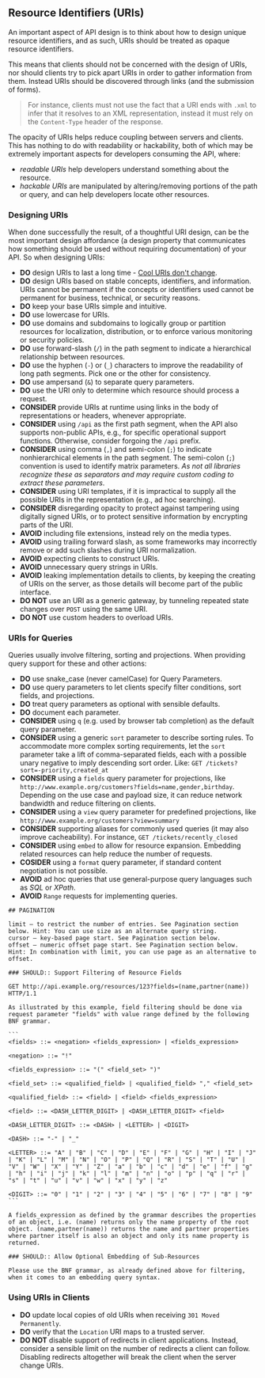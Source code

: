 ## Resource Identifiers (URIs)

An important aspect of API design is to think about how to design unique resource identifiers, and as such, URIs should be treated as opaque resource identifiers.

This means that clients should not be concerned with the design of URIs, nor should clients try to pick apart URIs in order to gather information from them. Instead URIs should be discovered through links (and the submission of forms).

> For instance, clients must not use the fact that a URI ends with `.xml` to infer that it resolves to an XML representation, instead it must rely on the `Content-Type` header of the response. 

The opacity of URIs helps reduce coupling between servers and clients. This has nothing to do with readability or hackability, both of which may be extremely important aspects for developers consuming the API, where:

- *readable URIs* help developers understand something about the resource.
- *hackable URIs* are manipulated by altering/removing portions of the path or query, and can help developers locate other resources.

### Designing URIs

When done successfully the result, of a thoughtful URI design, can be the most important design affordance (a design property that communicates how something should be used without requiring documentation) of your API. So when designing URIs:

- **DO** design URIs to last a long time - [Cool URIs don't change](<http://www.w3.org/Provider/Style/URI>).
- **DO** design URIs based on stable concepts, identifiers, and information. URIs cannot be permanent if the concepts or identifiers used cannot be permanent for business, technical, or security reasons. 
- **DO** keep your base URIs simple and intuitive.
- **DO** use lowercase for URIs.
- **DO** use domains and subdomains to logically group or partition resources for localization, distribution, or to enforce various monitoring or security policies.
- **DO** use forward-slash (`/`) in the path segment to indicate a hierarchical relationship between resources.
- **DO** use the hyphen (`-`) or (`_`) characters to improve the readability of long path segments. Pick one or the other for consistency.
- **DO** use ampersand (`&`) to separate query parameters.
- **DO** use the URI only to determine which resource should process a request.
- **CONSIDER** provide URIs at runtime using links in the body of representations or headers, whenever appropriate.
- **CONSIDER** using `/api` as the first path segment, when the API also supports non-public APIs, e.g., for specific operational support functions. Otherwise, consider forgoing the `/api` prefix.
- **CONSIDER** using comma (`,`) and semi-colon (`;`) to indicate nonhierarchical elements in the path segment. The semi-colon (`;`) convention is used to identify matrix parameters. *As not all libraries recognize these as separators and may require custom coding to extract these parameters*.
- **CONSIDER** using URI templates, if it is impractical to supply all the possible URIs in the representation (e.g., ad hoc searching).
- **CONSIDER** disregarding opacity to protect against tampering using digitally signed URIs, or to protect sensitive information by encrypting parts of the URI.
- **AVOID** including file extensions, instead rely on the media types.
- **AVOID** using trailing forward slash, as some frameworks may incorrectly remove or add such slashes during URI normalization.
- **AVOID** expecting clients to construct URIs.
- **AVOID** unnecessary query strings in URIs.
- **AVOID** leaking implementation details to clients, by keeping the creating of URIs on the server, as those details will become part of the public interface.
- **DO NOT** use an URI as a generic gateway, by tunneling repeated state changes over `POST` using the same URI.
- **DO NOT** use custom headers to overload URIs.

### URIs for Queries

Queries usually involve filtering, sorting and projections. When providing query support for these and other actions:

- **DO** use snake_case (never camelCase) for Query Parameters.
- **DO** use query parameters to let clients specify filter conditions, sort fields, and projections.
- **DO** treat query parameters as optional with sensible defaults.
- **DO** document each parameter.
- **CONSIDER** using `q` (e.g. used by browser tab completion) as the default query parameter.
- **CONSIDER** using a generic `sort` parameter to describe sorting rules. To accommodate more complex sorting requirements, let the `sort` parameter take a lift of comma-separated fields, each with a possible unary negative to imply descending sort order. Like: `GET /tickets?sort=-priority,created_at`
- **CONSIDER** using a `fields` query parameter for projections, like `http://www.example.org/customers?fields=name,gender,birthday`. Depending on the use case and payload size, it can reduce network bandwidth and reduce filtering on clients.
- **CONSIDER** using a `view` query parameter for predefined projections, like `http://www.example.org/customers?view=summary`
- **CONSIDER** supporting aliases for commonly used queries (it may also improve cacheability). For instance, `GET /tickets/recently_closed`
- **CONSIDER** using `embed` to allow for resource expansion. Embedding related resources can help reduce the number of requests.
- **COSIDER** using a `format` query parameter, if standard content negotiation is not possible.
- **AVOID** ad hoc queries that use general-purpose query languages such as *SQL* or *XPath*.
- **AVOID** `Range` requests for implementing queries.

<!-- TODO -->

    ## PAGINATION

    limit — to restrict the number of entries. See Pagination section below. Hint: You can use size as an alternate query string.
    cursor — key-based page start. See Pagination section below.
    offset — numeric offset page start. See Pagination section below. Hint: In combination with limit, you can use page as an alternative to offset.

    ### SHOULD:: Support Filtering of Resource Fields

    GET http://api.example.org/resources/123?fields=(name,partner(name)) HTTP/1.1

    As illustrated by this example, field filtering should be done via request parameter "fields" with value range defined by the following BNF grammar.

    ```
    <fields> ::= <negation> <fields_expression> | <fields_expression>

    <negation> ::= "!"

    <fields_expression> ::= "(" <field_set> ")"

    <field_set> ::= <qualified_field> | <qualified_field> "," <field_set>

    <qualified_field> ::= <field> | <field> <fields_expression>

    <field> ::= <DASH_LETTER_DIGIT> | <DASH_LETTER_DIGIT> <field>

    <DASH_LETTER_DIGIT> ::= <DASH> | <LETTER> | <DIGIT>

    <DASH> ::= "-" | "_"

    <LETTER> ::= "A" | "B" | "C" | "D" | "E" | "F" | "G" | "H" | "I" | "J" | "K" | "L" | "M" | "N" | "O" | "P" | "Q" | "R" | "S" | "T" | "U" | "V" | "W" | "X" | "Y" | "Z" | "a" | "b" | "c" | "d" | "e" | "f" | "g" | "h" | "i" | "j" | "k" | "l" | "m" | "n" | "o" | "p" | "q" | "r" | "s" | "t" | "u" | "v" | "w" | "x" | "y" | "z"

    <DIGIT> ::= "0" | "1" | "2" | "3" | "4" | "5" | "6" | "7" | "8" | "9"
    ```

    A fields_expression as defined by the grammar describes the properties of an object, i.e. (name) returns only the name property of the root object. (name,partner(name)) returns the name and partner properties where partner itself is also an object and only its name property is returned.

    ### SHOULD:: Allow Optional Embedding of Sub-Resources

    Please use the BNF grammar, as already defined above for filtering, when it comes to an embedding query syntax.

### Using URIs in Clients

- **DO** update local copies of old URIs when receiving `301 Moved Permanently`.
- **DO** verify that the `Location` URI maps to a trusted server.
- **DO NOT** disable support of redirects in client applications. Instead, consider a sensible limit on the number of redirects a client can follow. Disabling redirects altogether will break the client when the server change URIs.
